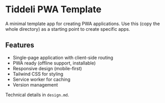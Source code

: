 # Tiddeli PWA Template

A minimal template app for creating PWA applications. Use this (copy the whole directory) as a starting point to create specific apps.

## Features

* Single-page application with client-side routing
* PWA ready (offline support, installable)
* Responsive design (mobile-first)
* Tailwind CSS for styling
* Service worker for caching
* Version management


Technical details in `design.md`.


